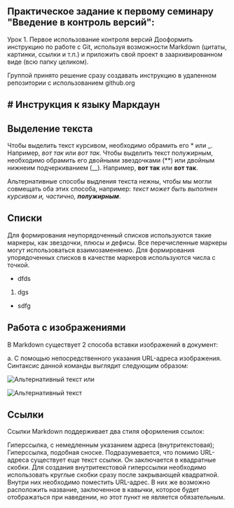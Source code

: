 ## Практическое задание к первому семинару "Введение в контроль версий": 

Урок 1. Первое использование контроля версий 
Дооформить инструкцию по работе с Git, используя возможности Markdown (цитаты, картинки, ссылки и т.п.) и приложить свой проект в заархивированном виде (всю папку целиком). 

Группой принято решение сразу создавать инструкцию в удаленном репозитории с использованием github.org

## # Инструкция к языку Маркдаун

## Выделение текста

Чтобы выделить текст курсивом, необходимо обрамить его * или _. Например, *вот так* или _вот так_.
Чтобы выделить текст полужирным, необходимо обрамить его двойными звездочками (**) или двойным нижнеим подчеркиванием (__). Например, **вот так** или __вот так__.

Альтернативные способы выдления текста нежны, чтобы мы могли совмещать оба этих способа, например: _текст может быть выполнен курсивом и, частично, **полужирным**_.

## Списки

Для формирования неупорядоченный списков используются такие маркеры, как звездочки, плюсы и дефисы. Все перечисленные маркеры могут использоваться взаимозаменяемо. Для формирования упорядоченных списков в качестве маркеров используются числа с точкой.
* dfds
1. dgs
+ sdfg

## Работа с изображениями

В Markdown существует 2 способа вставки изображений в документ:

a. С помощью непосредственного указания URL-адреса изображения. Синтаксис данной команды выглядит следующим образом:

![Альтернативный текст](/путь/к/изображению.jpg)
или

![Альтернативный текст](/путь/к/изображению.jpg "Подсказка")


## Ссылки

Ссылки
Markdown поддерживает два стиля оформления ссылок:

Гиперссылка, с немедленным указанием адреса (внутритекстовая);
Гиперссылка, подобная сноске.
Подразумевается, что помимо URL-адреса существует еще текст ссылки. Он заключается в квадратные скобки. Для создания внутритекстовой гиперссылки необходимо использовать круглые скобки сразу после закрывающей квадратной. Внутри них необходимо поместить URL-адрес. В них же возможно расположить название, заключенное в кавычки, которое будет отображаться при наведении, но этот пункт не является обязательным.



